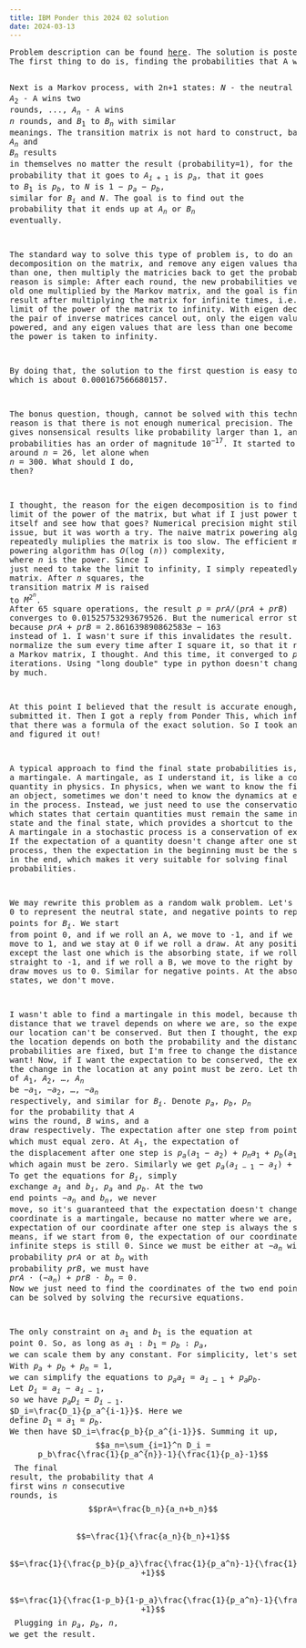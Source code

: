 ```yaml
---
title: IBM Ponder this 2024 02 solution
date: 2024-03-13
---
```

<link rel="stylesheet" href="/Yi-blog/css/styles.css">
<script src='https://cdnjs.cloudflare.com/ajax/libs/jquery/3.1.1/jquery.min.js' type='text/javascript'></script>
<script src='https://cdnjs.cloudflare.com/ajax/libs/highlight.js/9.9.0/highlight.min.js' type='text/javascript'></script>
<script src='https://cdnjs.cloudflare.com/ajax/libs/showdown/1.6.2/showdown.min.js' type='text/javascript'></script>
<link href='https://cdnjs.cloudflare.com/ajax/libs/highlight.js/9.9.0/styles/default.min.css' id='markdown' rel='stylesheet'/>  
<script>
    function loadScript(src){
      return new Promise(function(resolve, reject){
        let script = document.createElement('script');
        script.src = src;
        script.onload = () => resolve(script);
        script.onerror = () => reject(new Error(`Script load error for ${src}`));
        document.head.append(script);
      });
    }
    loadScript("https://yjian012.github.io/Yi-blog/js/markdown-highlight-in-blogger.js").then(script=>loadScript("https://yjian012.github.io/Yi-blog/js/scripts.js"));
  //https://mxp22.surge.sh/markdown-highlight-in-blogger.js
</script>
<pre>
Problem description can be found <a href="https://research.ibm.com/haifa/ponderthis/challenges/February2024.html">here</a>. The solution is posted <a href="https://research.ibm.com/haifa/ponderthis/solutions/February2024.html">here</a>.
The first thing to do is, finding the probabilities that A wins a round and B wins a round. The range of the sum of the numbers is [5,59]. There are $total=$4*6*8*10*12*20=460800 combinations in total. Now I just need to find out how many combinations result in each sum, which can be done by repeatedly shifting and adding. Then the counts of combinations for A to win are summed, the same is done for B. The result is countA=114399, countB=230400, so the probability that A wins a round is $p_a$=countA/total, and for B it is $p_b$=countB/total. (For the bonus question, countB=116001.)

Next is a Markov process, with 2n+1 states: $N$ - the neutral state, $A_1$ - A wins one round, $A_2$ - A wins two rounds, ..., $A_n$ - A wins $n$ rounds, and $B_1$ to $B_n$ with similar meanings. The transition matrix is not hard to construct, basically, $A_n$ and $B_n$ results in themselves no matter the result (probability=1), for the other $A_i$s, the probability that it goes to $A_{i+1}$ is $p_a$, that it goes to $B_1$ is $p_b$, to $N$ is $1-p_a-p_b$, similar for $B_i$ and $N$.
The goal is to find out the probability that it ends up at $A_n$ or $B_n$ eventually.

The standard way to solve this type of problem is, to do an eigen decomposition on the matrix, and remove any eigen values that's less than one, then multiply the matricies back to get the probability. The reason is simple: After each round, the new probabilities vector is the old one multiplied by the Markov matrix, and the goal is finding the result after multiplying the matrix for infinite times, i.e. taking limit of the power of the matrix to infinity. With eigen decomposition, the pair of inverse matrices cancel out, only the eigen values are powered, and any eigen values that are less than one become zero when the power is taken to infinity.

By doing that, the solution to the first question is easy to find, which is about 0.000167566680157.

The bonus question, though, cannot be solved with this technique. The reason is that there is not enough numerical precision. The method above gives nonsensical results like probability larger than 1, and sum of the probabilities has an order of magnitude $10^{-17}$. It started to break down at around $n=26$, let alone when $n=300$. What should I do, then?

I thought, the reason for the eigen decomposition is to find out the limit of the power of the matrix, but what if I just power the matrix itself and see how that goes? Numerical precision might still be an issue, but it was worth a try.
The naive matrix powering algorithm that repeatedly muliplies the matrix is too slow. The efficient matrix powering algorithm has $O(\log(n))$ complexity, where $n$ is the power. Since I just need to take the limit to infinity, I simply repeatedly squared the matrix. After $n$ squares, the transition matrix $M$ is raised to $M^{2^n}$.
After 65 square operations, the result $p=prA/(prA+prB)$ converges to 0.01525753293679526. But the numerical error still appears, because $prA+prB=2.861639890862583e-163$ instead of 1. I wasn't sure if this invalidates the result. Maybe I can normalize the sum every time after I square it, so that it remains to be a Markov matrix, I thought. And this time, it converged to $p=0.01525753293679551$ after 603 iterations. Using "long double" type in python doesn't change the result by much.

At this point I believed that the result is accurate enough, so I submitted it. Then I got a reply from Ponder This, which informed me that there was a formula of the exact solution. So I took another look and figured it out!

A typical approach to find the final state probabilities is, finding a martingale. A martingale, as I understand it, is like a conserved quantity in physics. In physics, when we want to know the final state of an object, sometimes we don't need to know the dynamics at every moment in the process. Instead, we just need to use the conservation laws, which states that certain quantities must remain the same in the initial state and the final state, which provides a shortcut to the calculation. A martingale in a stochastic process is a conservation of expectation. If the expectation of a quantity doesn't change after one step in the process, then the expectation in the beginning must be the same of that in the end, which makes it very suitable for solving final probabilities.

We may rewrite this problem as a random walk problem. Let's use point 0 to represent the neutral state, and negative points to represent $A_i$, positive points for $B_i$. We start from point 0, and if we roll an A, we move to -1, and if we roll a B, we move to 1, and we stay at 0 if we roll a draw. At any positive (B) point except the last one which is the absorbing state, if we roll an A, we go straight to -1, and if we roll a B, we move to the right by 1, and a draw moves us to 0. Similar for negative points. At the absorbing states, we don't move.

I wasn't able to find a martingale in this model, because the distance that we travel depends on where we are, so the expectation of our location can't be conserved. But then I thought, the expectation of the location depends on both the probability and the distance. The probabilities are fixed, but I'm free to change the distances anyway I want!
Now, if I want the expectation to be conserved, the expectation of the change in the location at any point must be zero. Let the coordinate of $A_1,A_2,\dots,A_n$ be $-a_1,-a_2,\dots,-a_n$ respectively, and similar for $B_i$. Denote $p_a,p_b,p_n$ for the probability that $A$ wins the round, $B$ wins, and a draw respectively. The expectation after one step from point 0 is $p_a(-a_1)+0+p_b(b_1)$ which must equal zero. At $A_1$, the expectation of the displacement after one step is $p_a(a_1-a_2)+p_na_1+p_b(a_1+b_1)$ which again must be zero. Similarly we get $p_a(a_{i-1}-a_i)+p_na_{i-1}+p_b(a_{i-1}+b_1)=0$. To get the equations for $B_i$, simply exchange $a_i$ and $b_i$, $p_a$ and $p_b$. At the two end points $-a_n$ and $b_n$, we never move, so it's guaranteed that the expectation doesn't change. Now, our coordinate is a martingale, because no matter where we are, the expectation of our coordinate after one step is always the same. Which means, if we start from 0, the expectation of our coordinate after infinite steps is still 0. Since we must be either at $-a_n$ with probability $prA$ or at $b_n$ with probability $prB$, we must have $prA\cdot(-a_n)+prB\cdot b_n=0$. Now we just need to find the coordinates of the two end points, which can be solved by solving the recursive equations.

The only constraint on $a_1$ and $b_1$ is the equation at point 0. So, as long as $a_1:b_1=p_b:p_a$, we can scale them by any constant. For simplicity, let's set $a_1=p_b, b_1=p_a$. With $p_a+p_b+p_n=1$, we can simplify the equations to $p_aa_i=a_{i-1}+p_ap_b$.
Let $D_i=a_i-a_{i-1}$, so we have $p_aD_i=D_{i-1}$.
$D_i=\frac{D_1}{p_a^{i-1}}$.
Here we define $D_1=a_1=p_b$. We then have $D_i=\frac{p_b}{p_a^{i-1}}$.
Summing it up,
$$a_n=\sum_{i=1}^n D_i = p_b\frac{\frac{1}{p_a^{n}}-1}{\frac{1}{p_a}-1}$$
The final result, the probability that $A$ first wins $n$ consecutive rounds, is
$$prA=\frac{b_n}{a_n+b_n}$$
$$=\frac{1}{\frac{a_n}{b_n}+1}$$
$$=\frac{1}{\frac{p_b}{p_a}\frac{\frac{1}{p_a^n}-1}{\frac{1}{p_a}-1}\frac{\frac{1}{p_b}-1}{\frac{1}{p_b^n}-1} +1}$$
$$=\frac{1}{\frac{1-p_b}{1-p_a}\frac{\frac{1}{p_a^n}-1}{\frac{1}{p_b^n}-1} +1}$$
Plugging in $p_a,p_b,n$, we get the result.